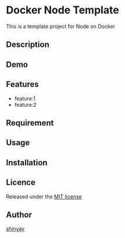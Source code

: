 # Docker Node Template

This is a template project for Node on Docker

## Description

## Demo

## Features

- feature:1
- feature:2

## Requirement

## Usage

## Installation

## Licence

Released under the [MIT license](https://gist.githubusercontent.com/shinyay/56e54ee4c0e22db8211e05e70a63247e/raw/44f0f4de510b4f2b918fad3c91e0845104092bff/LICENSE)

## Author

[shinyay](https://github.com/shinyay)
